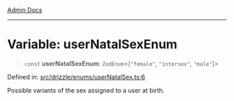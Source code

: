 [Admin Docs](/)

***

# Variable: userNatalSexEnum

> `const` **userNatalSexEnum**: `ZodEnum`\<\[`"female"`, `"intersex"`, `"male"`\]\>

Defined in: [src/drizzle/enums/userNatalSex.ts:6](https://github.com/PalisadoesFoundation/talawa-api/blob/4f56a5331bd7a5f784e82913103662f37b427f3e/src/drizzle/enums/userNatalSex.ts#L6)

Possible variants of the sex assigned to a user at birth.
